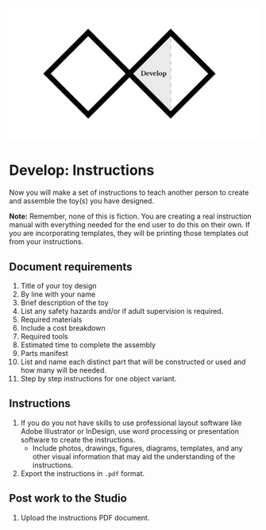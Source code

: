 ![Double Diamond Develop Phase graphic](/assets/dd-process-develop-1200px@2x.png)

# Develop: Instructions

Now you will make a set of instructions to teach another person to create and assemble the toy(s) you have designed.

**Note:** Remember, none of this is fiction. You are creating a real instruction manual with everything needed for the end user to do this on their own. If you are incorporating templates, they will be printing those templates out from your instructions.

## Document requirements

1. Title of your toy design
2. By line with your name
3. Brief description of the toy
4. List any safety hazards and/or if adult supervision is required.
5. Required materials
  1. Include a cost breakdown
6. Required tools
7. Estimated time to complete the assembly
8. Parts manifest
  1. List and name each distinct part that will be constructed or used and how many will be needed.
9. Step by step instructions for one object variant.

## Instructions

1. If you do you not have skills to use professional layout software like Adobe Illustrator or InDesign, use word processing or presentation software to create the instructions.
    - Include photos, drawings, figures, diagrams, templates, and any other visual information that may aid the understanding of the instructions. 
2. Export the instructions in `.pdf` format.

## Post work to the Studio

1. Upload the instructions PDF document.